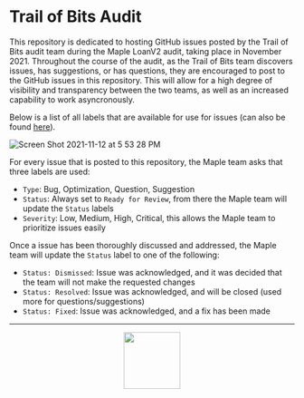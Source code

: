 # Trail of Bits Audit
This repository is dedicated to hosting GitHub issues posted by the Trail of Bits audit team during the Maple LoanV2 audit, taking place in November 2021. Throughout the course of the audit, as the Trail of Bits team discovers issues, has suggestions, or has questions, they are encouraged to post to the GitHub issues in this repository. This will allow for a high degree of visibility and transparency between the two teams, as well as an increased capability to work asyncronously.

Below is a list of all labels that are available for use for issues (can also be found [here](https://github.com/maple-labs/trail-of-bits-audit/labels)). 

![Screen Shot 2021-11-12 at 5 53 28 PM](https://user-images.githubusercontent.com/44272939/141582640-16571eb2-a163-4ecc-b98d-3f28d8f497dc.png)

For every issue that is posted to this repository, the Maple team asks that three labels are used:
* `Type`: Bug, Optimization, Question, Suggestion
* `Status`: Always set to `Ready for Review`, from there the Maple team will update the `Status` labels
* `Severity`: Low, Medium, High, Critical, this allows the Maple team to prioritize issues easily

Once a issue has been thoroughly discussed and addressed, the Maple team will update the `Status` label to one of the following:
* `Status: Dismissed`: Issue was acknowledged, and it was decided that the team will not make the requested changes
* `Status: Resolved`: Issue was acknowledged, and will be closed (used more for questions/suggestions)
* `Status: Fixed`: Issue was acknowledged, and a fix has been made

---

<p align="center">
  <img src="https://user-images.githubusercontent.com/44272939/116272804-33e78d00-a74f-11eb-97ab-77b7e13dc663.png" height="100" />
</p>

